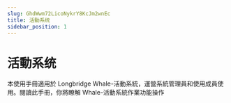 ```yaml
---
slug: GhdWwm72LicoNykrY8KcJm2wnEc
title: 活動系统
sidebar_position: 1
---
```



# 活動系统


本使用手冊適用於 Longbridge Whale-活動系統，運營系統管理員和使用成員使用。閱讀此手冊，你將瞭解 Whale-活動系統作業功能操作


## 

